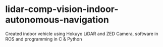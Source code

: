 # lidar-comp-vision-indoor-autonomous-navigation
Created indoor vehicle using Hokuyo LiDAR and ZED Camera, software in ROS and programming in C &amp; Python
